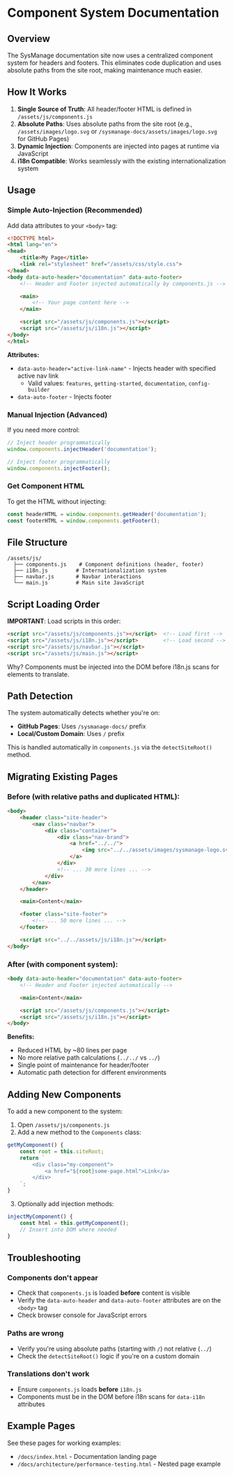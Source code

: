 # Component System Documentation

## Overview

The SysManage documentation site now uses a centralized component system for headers and footers. This eliminates code duplication and uses absolute paths from the site root, making maintenance much easier.

## How It Works

1. **Single Source of Truth**: All header/footer HTML is defined in `/assets/js/components.js`
2. **Absolute Paths**: Uses absolute paths from the site root (e.g., `/assets/images/logo.svg` or `/sysmanage-docs/assets/images/logo.svg` for GitHub Pages)
3. **Dynamic Injection**: Components are injected into pages at runtime via JavaScript
4. **i18n Compatible**: Works seamlessly with the existing internationalization system

## Usage

### Simple Auto-Injection (Recommended)

Add data attributes to your `<body>` tag:

```html
<!DOCTYPE html>
<html lang="en">
<head>
    <title>My Page</title>
    <link rel="stylesheet" href="/assets/css/style.css">
</head>
<body data-auto-header="documentation" data-auto-footer>
    <!-- Header and Footer injected automatically by components.js -->

    <main>
        <!-- Your page content here -->
    </main>

    <script src="/assets/js/components.js"></script>
    <script src="/assets/js/i18n.js"></script>
</body>
</html>
```

**Attributes:**
- `data-auto-header="active-link-name"` - Injects header with specified active nav link
  - Valid values: `features`, `getting-started`, `documentation`, `config-builder`
- `data-auto-footer` - Injects footer

### Manual Injection (Advanced)

If you need more control:

```javascript
// Inject header programmatically
window.components.injectHeader('documentation');

// Inject footer programmatically
window.components.injectFooter();
```

### Get Component HTML

To get the HTML without injecting:

```javascript
const headerHTML = window.components.getHeader('documentation');
const footerHTML = window.components.getFooter();
```

## File Structure

```
/assets/js/
  ├── components.js    # Component definitions (header, footer)
  ├── i18n.js         # Internationalization system
  ├── navbar.js       # Navbar interactions
  └── main.js         # Main site JavaScript
```

## Script Loading Order

**IMPORTANT**: Load scripts in this order:

```html
<script src="/assets/js/components.js"></script>  <!-- Load first -->
<script src="/assets/js/i18n.js"></script>        <!-- Load second -->
<script src="/assets/js/navbar.js"></script>
<script src="/assets/js/main.js"></script>
```

Why? Components must be injected into the DOM before i18n.js scans for elements to translate.

## Path Detection

The system automatically detects whether you're on:
- **GitHub Pages**: Uses `/sysmanage-docs/` prefix
- **Local/Custom Domain**: Uses `/` prefix

This is handled automatically in `components.js` via the `detectSiteRoot()` method.

## Migrating Existing Pages

### Before (with relative paths and duplicated HTML):

```html
<body>
    <header class="site-header">
        <nav class="navbar">
            <div class="container">
                <div class="nav-brand">
                    <a href="../../">
                        <img src="../../assets/images/sysmanage-logo.svg" alt="SysManage" class="logo">
                    </a>
                </div>
                <!-- ... 30 more lines ... -->
            </div>
        </nav>
    </header>

    <main>Content</main>

    <footer class="site-footer">
        <!-- ... 50 more lines ... -->
    </footer>

    <script src="../../assets/js/i18n.js"></script>
</body>
```

### After (with component system):

```html
<body data-auto-header="documentation" data-auto-footer>
    <!-- Header and Footer injected automatically -->

    <main>Content</main>

    <script src="/assets/js/components.js"></script>
    <script src="/assets/js/i18n.js"></script>
</body>
```

**Benefits:**
- Reduced HTML by ~80 lines per page
- No more relative path calculations (`../../` vs `../`)
- Single point of maintenance for header/footer
- Automatic path detection for different environments

## Adding New Components

To add a new component to the system:

1. Open `/assets/js/components.js`
2. Add a new method to the `Components` class:

```javascript
getMyComponent() {
    const root = this.siteRoot;
    return `
        <div class="my-component">
            <a href="${root}some-page.html">Link</a>
        </div>
    `;
}
```

3. Optionally add injection methods:

```javascript
injectMyComponent() {
    const html = this.getMyComponent();
    // Insert into DOM where needed
}
```

## Troubleshooting

### Components don't appear
- Check that `components.js` is loaded **before** content is visible
- Verify the `data-auto-header` and `data-auto-footer` attributes are on the `<body>` tag
- Check browser console for JavaScript errors

### Paths are wrong
- Verify you're using absolute paths (starting with `/`) not relative (`../`)
- Check the `detectSiteRoot()` logic if you're on a custom domain

### Translations don't work
- Ensure `components.js` loads **before** `i18n.js`
- Components must be in the DOM before i18n scans for `data-i18n` attributes

## Example Pages

See these pages for working examples:
- `/docs/index.html` - Documentation landing page
- `/docs/architecture/performance-testing.html` - Nested page example
